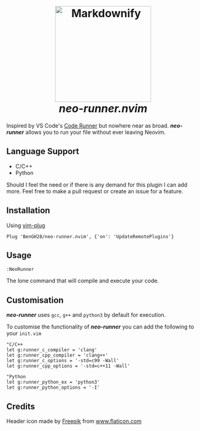 <h1 align="center">
  <br>
  <img src="https://www.flaticon.com/svg/vstatic/svg/3893/3893735.svg?token=exp=1613969239~hmac=6d3092b4dc2e923a2c4f8b37609203e3" alt="Markdownify" width="250">
  <br>
	<em>neo-runner.nvim</em>
  <br>
</h1>

Inspired by VS Code's [Code Runner](https://github.com/formulahendry/vscode-code-runner) but nowhere near as broad.
***neo-runner*** allows you to run your file without ever leaving Neovim.

## Language Support

- C/C++
- Python

Should I feel the need or if there is any demand for this plugin
I can add more. Feel free to make a pull request or create an
issue for a feature.

## Installation

Using [vim-plug](https://github.com/junegunn/vim-plug)

```vim
Plug 'BenGH28/neo-runner.nvim', {'on': 'UpdateRemotePlugins'}
```

## Usage

```vim
:NeoRunner
```

The lone command that will compile and execute your code.

## Customisation

***neo-runner*** uses `gcc`, `g++` and `python3` by default for execution.

To customise the functionality of ***neo-runner*** you can add the following to your `init.vim`

```vim
"C/C++
let g:runner_c_compiler = 'clang'
let g:runner_cpp_compiler = 'clang++'
let g:runner_c_options = '-std=c99 -Wall'
let g:runner_cpp_options = '-std=c++11 -Wall'

"Python
let g:runner_python_ex = 'python3'
let g:runner_python_options = '-I'
```

## Credits
Header icon made by [Freepik](https://www.flaticon.com/authors/freepik) from www.flaticon.com

